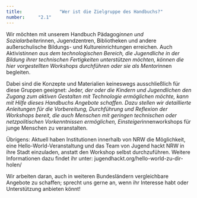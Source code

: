 ```yaml
---
title: 				"Wer ist die Zielgruppe des Handbuchs?"
number: 	"2.1"
---  
```


Wir möchten mit unserem Handbuch Pädagog*innen und Sozialarbeiter*innen, Jugendzentren, Bibliotheken und andere außerschulische Bildungs- und Kultureinrichtungen erreichen. Auch Aktivist*innen aus dem technologischen Bereich, die Jugendliche in der Bildung ihrer technischen Fertigkeiten unterstützen möchten, können die hier vorgestellten Workshops durchführen oder sie als Mentor*innen begleiten.

Dabei sind die Konzepte und Materialien keineswegs ausschließlich für diese Gruppen geeignet: Jede*r, der oder die Kindern und Jugendlichen den Zugang zum aktiven Gestalten mit Technologie ermöglichen möchte, kann mit Hilfe dieses Handbuchs Angebote schaffen. Dazu stellen wir detaillierte Anleitungen für die Vorbereitung, Durchführung und Reflexion der Workshops bereit, die auch Menschen mit geringen technischen oder netzpolitischen Vorkenntnissen ermöglichen, Einsteiger*innenworkshops für junge Menschen zu veranstalten.

Übrigens: Aktuell haben Institutionen innerhalb von NRW die Möglichkeit, eine Hello-World-Veranstaltung und das Team von Jugend hackt NRW in ihre Stadt einzuladen, anstatt den Workshop selbst durchzuführen. Weitere Informationen dazu findet ihr unter:
jugendhackt.org/hello-world-zu-dir-holen/

Wir arbeiten daran, auch in weiteren Bundesländern vergleichbare Angebote zu schaffen; sprecht uns gerne an, wenn ihr Interesse habt oder Unterstützung anbieten könnt!